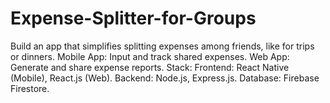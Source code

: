 # Expense-Splitter-for-Groups
Build an app that simplifies splitting expenses among friends, like for trips or dinners.  Mobile App: Input and track shared expenses. Web App: Generate and share expense reports. Stack:  Frontend: React Native (Mobile), React.js (Web). Backend: Node.js, Express.js. Database: Firebase Firestore.
